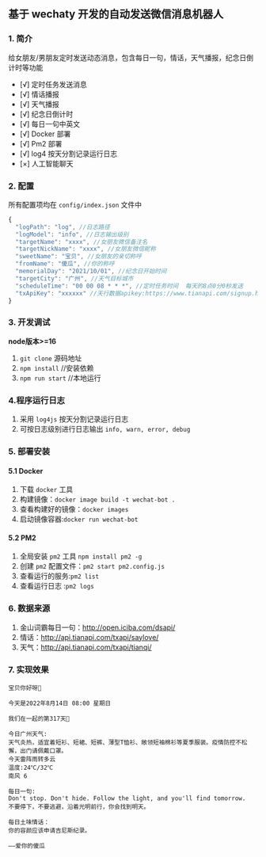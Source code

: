 ## 基于 wechaty 开发的自动发送微信消息机器人

### 1. 简介

给女朋友/男朋友定时发送动态消息，包含每日一句，情话，天气播报，纪念日倒计时等功能

- [√] 定时任务发送消息
- [√] 情话播报
- [√] 天气播报
- [√] 纪念日倒计时
- [√] 每日一句中英文
- [√] Docker 部署
- [√] Pm2 部署
- [√] log4 按天分割记录运行日志
- [×] 人工智能聊天

### 2. 配置

所有配置项均在 `config/index.json` 文件中

```js
{
  "logPath": "log", //日志路径
  "logModel": "info", //日志输出级别
  "targetName": "xxxx", //女朋友微信备注名
  "targetNickName": "xxxx", //女朋友微信昵称
  "sweetName": "宝贝", //女朋友的亲切称呼
  "fromName": "傻瓜", //你的称呼
  "memorialDay": "2021/10/01", //纪念日开始时间
  "targetCity": "广州", //天气目标城市
  "scheduleTime": "00 00 08 * * *", //定时任务时间  每天的8点0分0秒发送
  "txApiKey": "xxxxxx" //天行数据apikey:https://www.tianapi.com/signup.html?source=474284281
}
```

### 3. 开发调试
**node版本>=16**

1. `git clone` 源码地址
2. `npm install` //安装依赖
3. `npm run start` //本地运行

### 4.程序运行日志

1. 采用 `log4js` 按天分割记录运行日志
2. 可按日志级别进行日志输出 `info, warn, error, debug`

### 5. 部署安装

#### 5.1 Docker

1. 下载 `docker` 工具
2. 构建镜像：`docker image build -t wechat-bot .`
3. 查看构建好的镜像：`docker images`
4. 启动镜像容器:`docker run wechat-bot`

#### 5.2 PM2

1. 全局安装 `pm2` 工具 `npm install pm2 -g`
2. 创建 `pm2` 配置文件：`pm2 start pm2.config.js`
3. 查看运行的服务:`pm2 list`
4. 查看运行日志 :`pm2 logs`

### 6. 数据来源

1. 金山词霸每日一句：http://open.iciba.com/dsapi/
2. 情话：http://api.tianapi.com/txapi/saylove/
3. 天气：http://api.tianapi.com/txapi/tianqi/

### 7. 实现效果

```
宝贝你好呀🥰

今天是2022年8月14日 08:00 星期日

我们在一起的第317天💞

今日广州天气:
天气炎热，适宜着短衫、短裙、短裤、薄型T恤衫、敞领短袖棉衫等夏季服装。疫情防控不松懈，出门请佩戴口罩。
今天雷阵雨转多云
温度:24℃/32℃
南风 6

每日一句:
Don't stop. Don't hide. Follow the light, and you'll find tomorrow.
不要停下，不要逃避，沿着光明前行，你会找到明天。

每日土味情话：
你的容颜应该申请吉尼斯纪录。

——爱你的傻瓜
```

